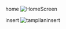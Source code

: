home ![HomeScreen](https://github.com/user-attachments/assets/c6f7def0-ce38-42dd-83aa-fe3e5c384130)

insert 
![tampilaninsert](https://github.com/user-attachments/assets/d63e5647-4d50-42c1-a3f3-d00b1b72cbb8)



